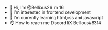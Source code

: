- 👋 Hi, I’m @Bellious26 im 16
- 👀 I’m interested in frontend development
- 🌱 I’m currently learning html,css and javascript
- 📫 How to reach me Discord liX Bellious#8314

<!---
Bellious26/Bellious26 is a ✨ special ✨ repository because its `README.md` (this file) appears on your GitHub profile.
You can click the Preview link to take a look at your changes.
--->
